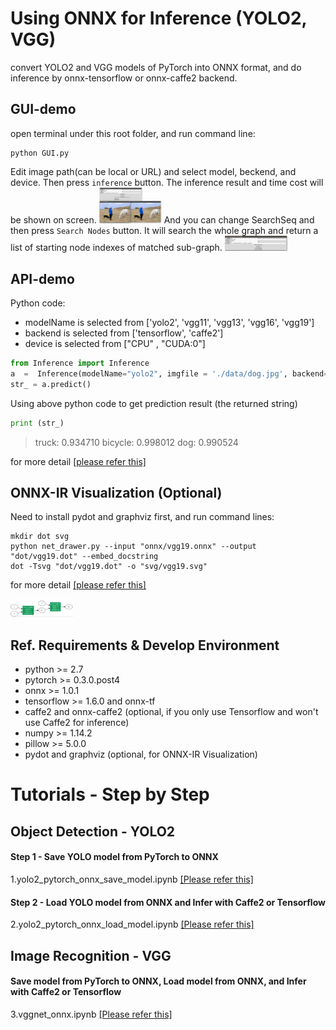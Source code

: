 
# Using ONNX for Inference (YOLO2, VGG)
convert YOLO2 and VGG models of PyTorch into ONNX format, and do inference by onnx-tensorflow or onnx-caffe2 backend.   

## GUI-demo
open terminal under this root folder, and run command line:
```shell
python GUI.py
```
Edit image path(can be local or URL) and select model, beckend, and device. Then press `inference` button.
The inference result and time cost will be shown on screen. 
<img src="GUI_demo_1.png" style="width: 100px;"/>
And you can change SearchSeq and then press `Search Nodes` button. It will search the whole graph and return a list of starting node indexes of matched sub-graph.
<img src="GUI_demo_2.png" style="width: 100px;"/>

## API-demo
Python code: 
- modelName is selected from ['yolo2', 'vgg11', 'vgg13', 'vgg16', 'vgg19']
- backend is selected from ['tensorflow', 'caffe2']
- device is selected from ["CPU" , "CUDA:0"]
```python
from Inference import Inference
a  =  Inference(modelName="yolo2", imgfile = './data/dog.jpg', backend="tensorflow", device="CUDA:0")
str_ = a.predict()
```
Using above python code to get prediction result (the returned string)
```python
print (str_)
```
>
>truck: 0.934710 
>bicycle: 0.998012 
>dog: 0.990524 
>

for more detail [[please refer this]](4.Inference_test.ipynb)

## ONNX-IR Visualization (Optional)

Need to install pydot and graphviz first, and run command lines:
```shell
mkdir dot svg
python net_drawer.py --input "onnx/vgg19.onnx" --output "dot/vgg19.dot" --embed_docstring
dot -Tsvg "dot/vgg19.dot" -o "svg/vgg19.svg"
```
for more detail [[please refer this]](5.Visualization.ipynb)

<img src="visualize_demo.png" style="width: 100px;"/>



## Ref. Requirements & Develop Environment
- python >= 2.7
- pytorch >= 0.3.0.post4
- onnx >= 1.0.1
- tensorflow >= 1.6.0 and onnx-tf 
- caffe2 and onnx-caffe2 (optional, if you only use Tensorflow and won't use Caffe2 for inference)
- numpy >= 1.14.2
- pillow >= 5.0.0
- pydot and graphviz (optional, for ONNX-IR Visualization)

# Tutorials - Step by Step

## Object Detection - YOLO2
#### Step 1 - Save YOLO model from PyTorch to ONNX
1.yolo2_pytorch_onnx_save_model.ipynb
[[Please refer this]](1.yolo2_pytorch_onnx_save_model.ipynb)

#### Step 2 - Load YOLO model from ONNX and Infer with Caffe2 or Tensorflow
2.yolo2_pytorch_onnx_load_model.ipynb
[[Please refer this]](2.yolo2_pytorch_onnx_load_model.ipynb)

## Image Recognition - VGG
#### Save model from PyTorch to ONNX, Load model from ONNX, and Infer with Caffe2 or Tensorflow
3.vggnet_onnx.ipynb
[[Please refer this]](3.vggnet_onnx.ipynb)
